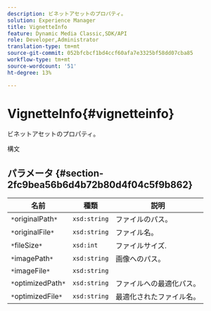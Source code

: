 ```yaml
---
description: ビネットアセットのプロパティ。
solution: Experience Manager
title: VignetteInfo
feature: Dynamic Media Classic,SDK/API
role: Developer,Administrator
translation-type: tm+mt
source-git-commit: 052bfcbcf1bd4ccf60afa7e3325bf58dd07cba85
workflow-type: tm+mt
source-wordcount: '51'
ht-degree: 13%

---
```



# VignetteInfo{#vignetteinfo}

ビネットアセットのプロパティ。

構文

## パラメータ {#section-2fc9bea56b6d4b72b80d4f04c5f9b862}

| 名前 | 種類 | 説明 |
|---|---|---|
| `*`originalPath`*` | `xsd:string` | ファイルのパス。 |
| `*`originalFile`*` | `xsd:string` | ファイル名。 |
| `*`fileSize`*` | `xsd:int` | ファイルサイズ. |
| `*`imagePath`*` | `xsd:string` | 画像へのパス。 |
| `*`imageFile`*` | `xsd:string` |  |
| `*`optimizedPath`*` | `xsd:string` | ファイルへの最適化パス。 |
| `*`optimizedFile`*` | `xsd:string` | 最適化されたファイル名。 |

